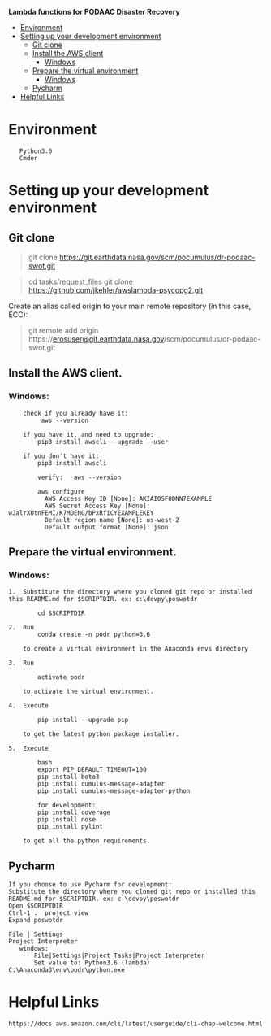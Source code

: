 **Lambda functions for PODAAC Disaster Recovery**

- [Environment](#environment)
- [Setting up your development environment](#setting-up-your-development-environment)
  * [Git clone](#git-clone)
  * [Install the AWS client](#aws-client)
    + [Windows](#windows-cli)
  * [Prepare the virtual environment](#virtual-environment)
    + [Windows](#windows)
  * [Pycharm](#pycharm)
- [Helpful Links](#helpful-links)

<a name="environment"></a>
# Environment
```
   Python3.6
   Cmder
```
<a name="setting-up-your-development-environment"></a>
# Setting up your development environment

<a name="git-clone"></a>
## Git clone
>git clone https://git.earthdata.nasa.gov/scm/pocumulus/dr-podaac-swot.git

>cd tasks/request_files
>git clone https://github.com/jkehler/awslambda-psycopg2.git

Create an alias called origin to your main remote repository (in this case, ECC):
>git remote add origin https://erosuser@git.earthdata.nasa.gov/scm/pocumulus/dr-podaac-swot.git

<a name="aws-client"></a>
## Install the AWS client.

<a name="windows-cli"></a>
### Windows:
```
    check if you already have it:
         aws --version

    if you have it, and need to upgrade:
        pip3 install awscli --upgrade --user

    if you don't have it:
        pip3 install awscli

        verify:   aws --version

        aws configure
          AWS Access Key ID [None]: AKIAIOSFODNN7EXAMPLE
          AWS Secret Access Key [None]: wJalrXUtnFEMI/K7MDENG/bPxRfiCYEXAMPLEKEY
          Default region name [None]: us-west-2
          Default output format [None]: json
```
<a name="virtual-environment"></a>
## Prepare the virtual environment.

<a name="windows"></a>
### Windows:
```
1.  Substitute the directory where you cloned git repo or installed this README.md for $SCRIPTDIR. ex: c:\devpy\poswotdr

        cd $SCRIPTDIR

2.  Run
        conda create -n podr python=3.6

	to create a virtual environment in the Anaconda envs directory

3.  Run

		activate podr

	to activate the virtual environment.

4.  Execute

		pip install --upgrade pip

	to get the latest python package installer.

5.  Execute

        bash
        export PIP_DEFAULT_TIMEOUT=100
        pip install boto3
        pip install cumulus-message-adapter
        pip install cumulus-message-adapter-python

		for development:
		pip install coverage
		pip install nose
		pip install pylint

	to get all the python requirements.

```
<a name="pycharm"></a>
## Pycharm
```
If you choose to use Pycharm for development:
Substitute the directory where you cloned git repo or installed this README.md for $SCRIPTDIR. ex: c:\devpy\poswotdr
Open $SCRIPTDIR
Ctrl-1 :  project view
Expand poswotdr

File | Settings
Project Interpreter
   windows:
       File|Settings|Project Tasks|Project Interpreter
       Set value to: Python3.6 (lambda) C:\Anaconda3\env\podr\python.exe
```
<a name="helpful-links"></a>
# Helpful Links
```
https://docs.aws.amazon.com/cli/latest/userguide/cli-chap-welcome.html
```
